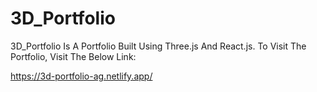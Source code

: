 # 3D_Portfolio

3D_Portfolio Is A Portfolio Built Using Three.js And React.js. To Visit The Portfolio, Visit The Below Link:

https://3d-portfolio-ag.netlify.app/
